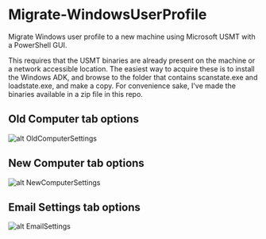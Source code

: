 # Migrate-WindowsUserProfile
Migrate Windows user profile to a new machine using Microsoft USMT with a PowerShell GUI.

This requires that the USMT binaries are already present on the machine or a network accessible location. The easiest way to acquire these is to install the Windows ADK, and browse to the folder that contains scanstate.exe and loadstate.exe, and make a copy. For convenience sake, I've made the binaries available in a zip file in this repo.

## Old Computer tab options
![alt OldComputerSettings](https://github.com/nickrod518/Migrate-WindowsUserProfile/blob/master/images/OldComputer.png)

## New Computer tab options
![alt NewComputerSettings](https://github.com/nickrod518/Migrate-WindowsUserProfile/blob/master/images/NewComputer.png)

## Email Settings tab options
![alt EmailSettings](https://github.com/nickrod518/Migrate-WindowsUserProfile/blob/master/images/EmailSettings.png)
